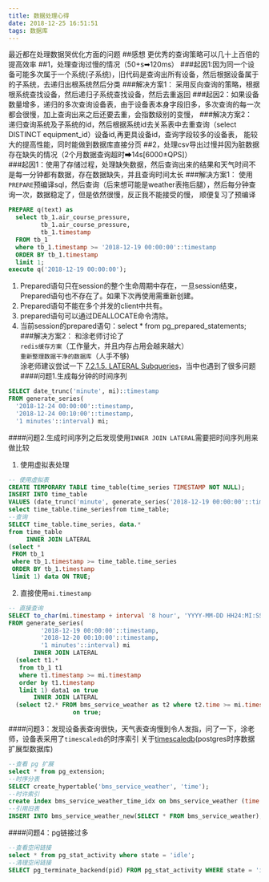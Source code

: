 ```yaml
---
title: 数据处理心得
date: 2018-12-25 16:51:51
tags: 数据库
---
```


最近都在处理数据哭优化方面的问题
##感想
更优秀的查询策略可以几十上百倍的提高效率
##1，处理查询过慢的情况（50+s➡120ms）
###起因1:因为同一个设备可能多次属于一个系统(子系统)，旧代码是查询出所有设备，然后根据设备属于的子系统，去递归出根系统然后分类
###解决方案1：
采用反向查询的策略，根据根系统查找设备，然后递归子系统查找设备，然后去重返回
###起因2：如果设备数量增多，递归的多次查询设备表，由于设备表本身字段旧多，多次查询的每一次都会很慢，加上查询出来之后还要去重，会指数级别的变慢，
###解决方案2：
递归查询系统及子系统的id，然后根据系统id去关系表中去重查询（select DISTINCT equipment_id）设备id,再更具设备id，查询字段较多的设备表，
能较大的提高性能，同时能做到数据库直接分页
##2，处理csv导出过慢并因为脏数据存在缺失的情况（2个月数据查询超时➡14s[6000±QPS]）  
###起因1：使用了存储过程，处理缺失数据，然后查询出来的结果和天气时间不是每一分钟都有数据，存在数据缺失，并且查询时间太长
###解决方案1：
使用`PREPARE`预编译sql，然后查询（后来想可能是weather表拖后腿），然后每分钟查询一次，数据稳定了，但是依然很慢，反正我不能接受的慢，
顺便复习了预编译
```sql
PREPARE q(text) as
  select tb_1.air_course_pressure,
         tb_1.air_course_pressure,
         tb_1.timestamp
  FROM tb_1
  where tb_1.timestamp >= '2018-12-19 00:00:00'::timestamp
  ORDER BY tb_1.timestamp
  limit 1;
execute q('2018-12-19 00:00:00');
```
1. Prepared语句只在session的整个生命周期中存在，一旦session结束，Prepared语句也不存在了。如果下次再使用需重新创建。
2. Prepared语句不能在多个并发的client中共有。
3. prepared语句可以通过DEALLOCATE命令清除。
4. 当前session的prepared语句：select * from pg_prepared_statements;
###解决方案2：
和涂老师讨论了  
`redis缓存方案`（工作量大，并且内存占用会越来越大）  
`重新整理数据干净的数据库`（人手不够)  
涂老师建议尝试一下  [7.2.1.5. LATERAL Subqueries](https://www.postgresql.org/docs/current/queries-table-expressions.html)，当中也遇到了很多问题
####问题1.生成每分钟的时间序列
```sql
SELECT date_trunc('minute', mi)::timestamp
FROM generate_series(
  '2018-12-24 00:00:00'::timestamp,
  '2018-12-24 00:10:00'::timestamp,
  '1 minutes'::interval) mi;
```
####问题2.生成时间序列之后发现使用`INNER JOIN LATERAL`需要把时间序列用来做比较
1. 使用虚拟表处理
  ```sql
-- 使用虚拟表
CREATE TEMPORARY TABLE time_table(time_series TIMESTAMP NOT NULL);
INSERT INTO time_table
VALUES (date_trunc('minute', generate_series('2018-12-19 00:00:00'::timestamp, '2018-12-20 00:10:00'::timestamp,'1 minutes'::interval)));
select time_table.time_seriesfrom time_table;
--查询
SELECT time_table.time_series, data.*
from time_table
       INNER JOIN LATERAL
  (select *
   FROM tb_1
   where tb_1.timestamp >= time_table.time_series
   ORDER BY tb_1.timestamp
   limit 1) data ON TRUE;
```  
2. 直接使用`mi.timestamp`
```sql
-- 直接查询
SELECT to_char(mi.timestamp + interval '8 hour', 'YYYY-MM-DD HH24:MI:SS'),data1.*,data2.*
FROM generate_series(
         '2018-12-19 00:00:00'::timestamp,
         '2018-12-20 00:10:00'::timestamp,
         '1 minutes'::interval) mi
       INNER JOIN LATERAL
  (select t1.*
   from tb_1 t1
   where t1.timestamp >= mi.timestamp
   order by t1.timestamp
   limit 1) data1 on true
       INNER JOIN LATERAL
  (select t2.* FROM bms_service_weather as t2 where t2.time >= mi.timestamp order by t2.time limit 1) data2
                  on true;
```
####问题3：发现设备表查询很快，天气表查询慢到令人发指，问了一下，涂老师，设备表采用了`timescaledb`的时序索引
关于[timescaledb](https://yq.aliyun.com/articles/73537)(postgres时序数据扩展型数据库) 
```sql
--查看 pg 扩展
select * from pg_extension;
--时序分表
SELECT create_hypertable('bms_service_weather', 'time');
--时许索引
create index bms_service_weather_time_idx on bms_service_weather (time desc);
--引用旧表
INSERT INTO bms_service_weather_new(SELECT * FROM bms_service_weather);
```
####问题4：pg链接过多
```sql
--查看空闲链接
select * from pg_stat_activity where state = 'idle';
--清理空闲链接
SELECT pg_terminate_backend(pid) FROM pg_stat_activity WHERE state = 'idle';
```